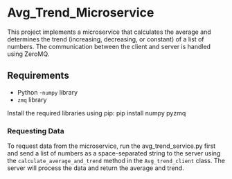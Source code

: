 # Avg_Trend_Microservice
This project implements a microservice that calculates the average and determines the trend (increasing, decreasing, or constant) of a list of numbers. The communication between the client and server is handled using ZeroMQ.

## Requirements
- Python
-`numpy` library
- `zmq` library

Install the required libraries using pip:
pip install numpy pyzmq

### Requesting Data

To request data from the microservice, run the avg_trend_service.py first and send a list of numbers as a space-separated string to the server using the `calculate_average_and_trend` method in the `Avg_trend_client` class. The server will process the data and return the average and trend.
